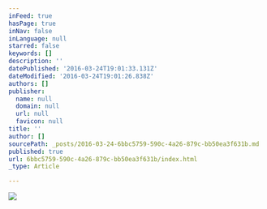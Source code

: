 ```yaml
---
inFeed: true
hasPage: true
inNav: false
inLanguage: null
starred: false
keywords: []
description: ''
datePublished: '2016-03-24T19:01:33.131Z'
dateModified: '2016-03-24T19:01:26.838Z'
authors: []
publisher:
  name: null
  domain: null
  url: null
  favicon: null
title: ''
author: []
sourcePath: _posts/2016-03-24-6bbc5759-590c-4a26-879c-bb50ea3f631b.md
published: true
url: 6bbc5759-590c-4a26-879c-bb50ea3f631b/index.html
_type: Article

---
```

![](https://the-grid-user-content.s3-us-west-2.amazonaws.com/d1b19fb3-b690-408c-8db5-7d480111574b.jpg)